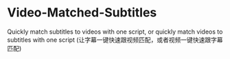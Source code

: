 # Video-Matched-Subtitles
Quickly match subtitles to videos with one script, or quickly match videos to subtitles with one script (让字幕一键快速跟视频匹配，或者视频一键快速跟字幕匹配)

